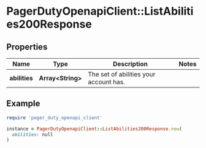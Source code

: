 # PagerDutyOpenapiClient::ListAbilities200Response

## Properties

| Name | Type | Description | Notes |
| ---- | ---- | ----------- | ----- |
| **abilities** | **Array&lt;String&gt;** | The set of abilities your account has. |  |

## Example

```ruby
require 'pager_duty_openapi_client'

instance = PagerDutyOpenapiClient::ListAbilities200Response.new(
  abilities: null
)
```

